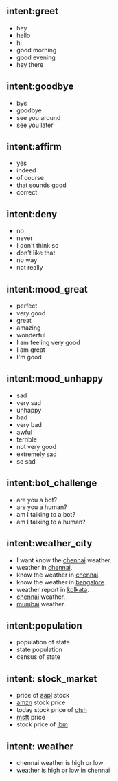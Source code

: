 ## intent:greet
- hey
- hello
- hi
- good morning
- good evening
- hey there

## intent:goodbye
- bye
- goodbye
- see you around
- see you later

## intent:affirm
- yes
- indeed
- of course
- that sounds good
- correct

## intent:deny
- no
- never
- I don't think so
- don't like that
- no way
- not really

## intent:mood_great
- perfect
- very good
- great
- amazing
- wonderful
- I am feeling very good
- I am great
- I'm good

## intent:mood_unhappy
- sad
- very sad
- unhappy
- bad
- very bad
- awful
- terrible
- not very good
- extremely sad
- so sad

## intent:bot_challenge
- are you a bot?
- are you a human?
- am I talking to a bot?
- am I talking to a human?

## intent:weather_city
- I want know the [chennai](city) weather.
- weather in [chennai](city).
- know the weather in [chennai](city).
- know the weather in [bangalore](city).
- weather report in [kolkata](city).
- [chennai](city) weather.
- [mumbai](city) weather.

## intent:population
- population of state.
- state population
- census of state

## intent: stock_market
- price of [aapl](rate) stock
- [amzn](rate) stock price
- today stock price of [ctsh](rate)
- [msft](rate) price
- stock price of [ibm](rate)

## intent: weather
- chennai weather is high or low
- weather is high or low in chennai


